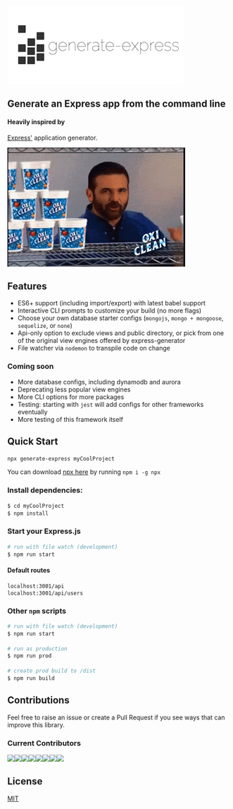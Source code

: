 ![logo](assets/generate-express-horizontal400.png)

## Generate an Express app from the command line

#### Heavily inspired by
[Express'](https://www.npmjs.com/package/express) application generator.

![but wait theres more](assets/waitTheresMore.gif "So much more...")

## Features
* ES6+ support (including import/export) with latest babel support
* Interactive CLI prompts to customize your build (no more flags)
* Choose your own database starter configs (`mongojs`, `mongo + mongoose`, `sequelize`, or `none`)
* Api-only option to exclude views and public directory, or pick from one of the original view engines offered by express-generator
* File watcher via `nodemon` to transpile code on change 

### Coming soon
* More database configs, including dynamodb and aurora
* Deprecating less popular view engines
* More CLI options for more packages
* Testing: starting with `jest` will add configs for other frameworks eventually
* More testing of this framework itself

## Quick Start
```sh
npx generate-express myCoolProject
```
You can download [npx here](https://www.npmjs.com/package/npx) by running `npm i -g npx`


### Install dependencies:

```sh
$ cd myCoolProject
$ npm install
```

### Start your Express.js
```sh
# run with file watch (development)
$ npm run start
```
#### Default routes
```
localhost:3001/api
localhost:3001/api/users
```

### Other `npm` scripts
```sh
# run with file watch (development)
$ npm run start

# run as production
$ npm run prod

# create prod build to /dist
$ npm run build
```

## Contributions
Feel free to raise an issue or create a Pull Request if you see ways that can improve this library.

### Current Contributors
[![](https://sourcerer.io/fame/smaharj1/eklemen/generate-express/images/0)](https://sourcerer.io/fame/smaharj1/eklemen/generate-express/links/0)[![](https://sourcerer.io/fame/smaharj1/eklemen/generate-express/images/1)](https://sourcerer.io/fame/smaharj1/eklemen/generate-express/links/1)[![](https://sourcerer.io/fame/smaharj1/eklemen/generate-express/images/2)](https://sourcerer.io/fame/smaharj1/eklemen/generate-express/links/2)[![](https://sourcerer.io/fame/smaharj1/eklemen/generate-express/images/3)](https://sourcerer.io/fame/smaharj1/eklemen/generate-express/links/3)[![](https://sourcerer.io/fame/smaharj1/eklemen/generate-express/images/4)](https://sourcerer.io/fame/smaharj1/eklemen/generate-express/links/4)[![](https://sourcerer.io/fame/smaharj1/eklemen/generate-express/images/5)](https://sourcerer.io/fame/smaharj1/eklemen/generate-express/links/5)[![](https://sourcerer.io/fame/smaharj1/eklemen/generate-express/images/6)](https://sourcerer.io/fame/smaharj1/eklemen/generate-express/links/6)[![](https://sourcerer.io/fame/smaharj1/eklemen/generate-express/images/7)](https://sourcerer.io/fame/smaharj1/eklemen/generate-express/links/7)

## License

[MIT](LICENSE)
